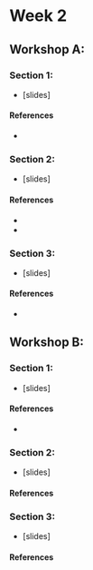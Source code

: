 
# Week 2

## Workshop A:  

### Section 1:  
* [slides]

#### References
* 

### Section 2:  
* [slides]

#### References
* 
* 


### Section 3: 
* [slides]

#### References
* 

## Workshop B: 

### Section 1:  
* [slides]

#### References
* 

### Section 2: 
* [slides]

#### References

### Section 3:  
* [slides]
#### References
